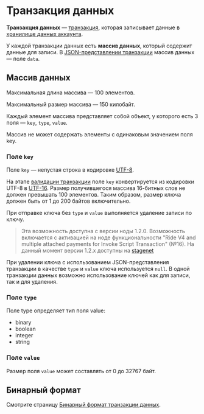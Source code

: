 # Транзакция данных

**Транзакция данных** — [транзакция](/ru/blockchain/transaction.md), которая записывает данные в [хранилище данных аккаунта](/ru/blockchain/account/account-data-storage.md).

У каждой транзакции данных есть **массив данных**, который содержит данные для записи. В [JSON-представлении транзакции](#json-representation) массив данных — поле `data`.

## Массив данных

Максимальная длина массива — 100 элементов.

Максимальный размер массива — 150 килобайт.

Каждый элемент массива представляет собой объект, у которого есть 3 поля — `key`, `type`, `value`.

Массив не может содержать элементы с одинаковым значением поля key.

### Поле `key`

Поле `key` — непустая строка в кодировке [UTF-8](https://ru.wikipedia.org/wiki/UTF-8).

На этапе [валидации транзакции](/ru/blockchain/transaction/transaction-validation.md) поле `key` конвертируется из кодировки UTF-8 в [UTF-16](https://ru.wikipedia.org/wiki/UTF-16). Размер получившегося массива 16-битных слов не должен превышать 100 элементов. Таким образом, размер ключа должен быть от 1 до 200 байтов включительно.

При отправке ключа без `type` и `value` выполняется удаление записи по ключу.

> Эта возможность доступна с версии ноды 1.2.0. Возможность включается с активацией на ноде функциональности "Ride V4 and multiple attached payments for Invoke Script Transaction" (№16).
На данный момент версии 1.2.x доступны на [stagenet](/ru/blockchain/blockchain-network/stage-network.md)

При удалении ключа с использованием JSON-представления транзакции в качестве `type` и `value` ключа используется `null`. В одной транзакции данных возможно использование ключей как для записи, так и для удаления.

### Поле `type`

Поле type определяет тип поля value:

- binary
- boolean
- integer
- string

### Поле `value`

Размер поля `value` может составлять от 0 до 32767 байт.

## Бинарный формат

Смотрите страницу [Бинарный формат транзакции данных](/ru/blockchain/binary-format/transaction-binary-format/data-transaction-binary-format.md).

